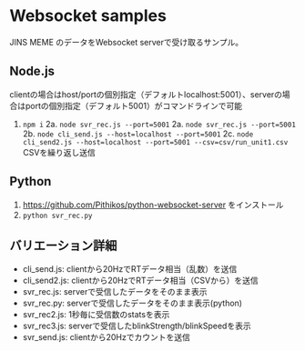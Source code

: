 # Websocket samples

JINS MEME のデータをWebsocket serverで受け取るサンプル。

## Node.js

clientの場合はhost/portの個別指定（デフォルトlocalhost:5001）、serverの場合はportの個別指定（デフォルト5001）がコマンドラインで可能

1. `npm i`
2a. `node svr_rec.js --port=5001`
2a. `node svr_rec.js --port=5001`
2b. `node cli_send.js --host=localhost --port=5001`
2c. `node cli_send2.js --host=localhost --port=5001 --csv=csv/run_unit1.csv` CSVを繰り返し送信

## Python

1. https://github.com/Pithikos/python-websocket-server をインストール
2. `python svr_rec.py`

## バリエーション詳細

- cli_send.js: clientから20HzでRTデータ相当（乱数）を送信
- cli_send2.js: clientから20HzでRTデータ相当（CSVから）を送信
- svr_rec.js: serverで受信したデータをそのまま表示
- svr_rec.py: serverで受信したデータをそのまま表示(python)
- svr_rec2.js: 1秒毎に受信数のstatsを表示
- svr_rec3.js: serverで受信したblinkStrength/blinkSpeedを表示
- svr_send.js: clientから20Hzでカウントを送信